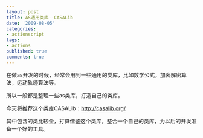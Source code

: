 ```yaml
---
layout: post
title: AS通用类库--CASALib
date: '2009-08-05'
categories:
- actionscript
tags:
- actions
published: true
comments: true
---
```

<p>在做as开发的时候，经常会用到一些通用的类库，比如数学公式，加密解密算法，运动轨迹算法等。</p>

<p>所以一般都是整理一些as类库，打造自己的类库。</p>

<p>今天将推荐这个类库CASALib：<a href="http://casalib.org/" target="_blank">http://casalib.org/
</a></p>

<p>其中包含的类比较全，打算借鉴这个类库，整合一个自己的类库，为以后的开发准备一个好的工具。</p>

